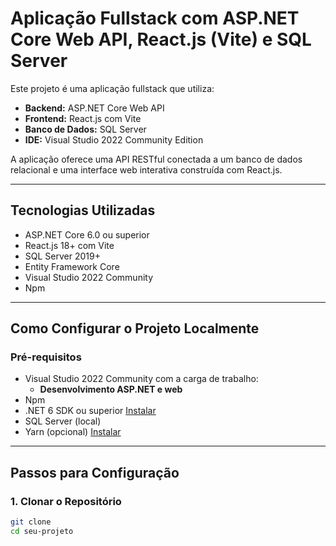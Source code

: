 ﻿# Aplicação Fullstack com ASP.NET Core Web API, React.js (Vite) e SQL Server

Este projeto é uma aplicação fullstack que utiliza:

- **Backend:** ASP.NET Core Web API
- **Frontend:** React.js com Vite
- **Banco de Dados:** SQL Server
- **IDE:** Visual Studio 2022 Community Edition

A aplicação oferece uma API RESTful conectada a um banco de dados relacional e uma interface web interativa construída com React.js.

---

## Tecnologias Utilizadas

- ASP.NET Core 6.0 ou superior
- React.js 18+ com Vite
- SQL Server 2019+
- Entity Framework Core
- Visual Studio 2022 Community
- Npm


---

## Como Configurar o Projeto Localmente

### Pré-requisitos

- Visual Studio 2022 Community com a carga de trabalho:
  - **Desenvolvimento ASP.NET e web**
- Npm
- .NET 6 SDK ou superior [Instalar](https://dotnet.microsoft.com/download)
- SQL Server (local)
- Yarn (opcional) [Instalar](https://classic.yarnpkg.com/)

---

## Passos para Configuração

### 1. Clonar o Repositório

```bash
git clone 
cd seu-projeto
